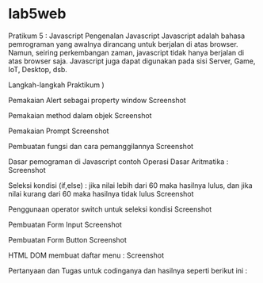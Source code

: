 # lab5web




Pratikum 5 : Javascript
Pengenalan Javascript
Javascript adalah bahasa pemrograman yang awalnya dirancang untuk berjalan di atas browser. Namun, seiring perkembangan zaman, javascript tidak hanya berjalan di atas browser saja. Javascript juga dapat digunakan pada sisi Server, Game, IoT, Desktop, dsb.

Langkah-langkah Praktikum
)

Pemakaian Alert sebagai property window Screenshot

Pemakaian method dalam objek Screenshot

Pemakaian Prompt Screenshot

Pembuatan fungsi dan cara pemanggilannya Screenshot

Dasar pemograman di Javascript contoh Operasi Dasar Aritmatika : Screenshot

Seleksi kondisi (if,else) : jika nilai lebih dari 60 maka hasilnya lulus, dan jika nilai kurang dari 60 maka hasilnya tidak lulus Screenshot

Penggunaan operator switch untuk seleksi kondisi Screenshot

Pembuatan Form Input Screenshot

Pembuatan Form Button Screenshot

HTML DOM membuat daftar menu : Screenshot

Pertanyaan dan Tugas
untuk codinganya dan hasilnya seperti berikut ini :
